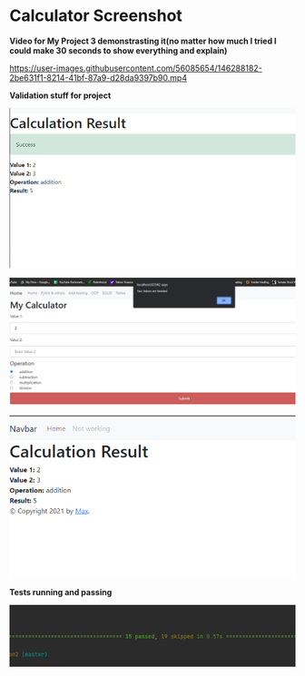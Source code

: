 # Calculator Screenshot

**Video for My Project 3 demonstrasting it(no matter how much I tried I could make 30 seconds to show everything and explain)**

https://user-images.githubusercontent.com/56085654/146288182-2be631f1-8214-41bf-87a9-d28da9397b90.mp4

**Validation stuff for project**

![Screenshot](Screenshot%20(134).png)

![Screenshot](Screenshot%20(136).png)

![Screenshot](Screenshot%20(132).png)

**Tests running and passing**

![Screenshot](Screenshot%20(146).png)


